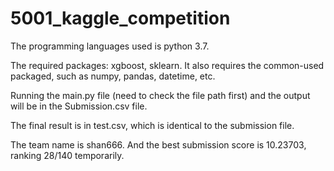 # 5001_kaggle_competition

The programming languages used is python 3.7. 

The required packages: xgboost, sklearn. It also requires the common-used packaged, such as numpy, pandas, datetime, etc.

Running the main.py file (need to check the file path first) and the output will be in the Submission.csv file.

The final result is in test.csv, which is identical to the submission file.

The team name is shan666. And the best submission score is 10.23703, ranking 28/140 temporarily.

